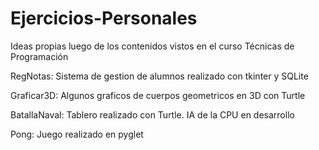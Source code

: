# Ejercicios-Personales
Ideas propias luego de los contenidos vistos en el curso Técnicas de Programación

RegNotas: Sistema de gestion de alumnos realizado con tkinter y SQLite

Graficar3D: Algunos graficos de cuerpos geometricos en 3D con Turtle

BatallaNaval: Tablero realizado con Turtle. IA de la CPU en desarrollo

Pong: Juego realizado en pyglet
